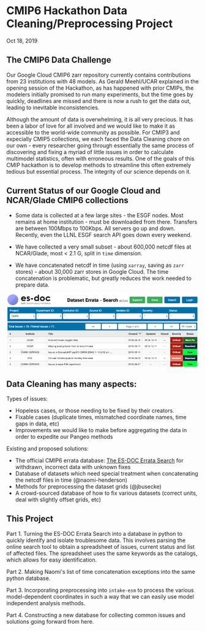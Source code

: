 # CMIP6 Hackathon Data Cleaning/Preprocessing Project  
Oct 18, 2019

## The CMIP6 Data Challenge
Our Google Cloud CMIP6 zarr repository currently contains contributions from 23 institutions with 48 models. As Gerald Meehl/UCAR explained in the opening session of the Hackathon, as has happened with prior CMIPs, the modelers initially promised to run many experiments, but the time goes by quickly, deadlines are missed and there is now a rush to get the data out, leading to inevitable inconsistencies.

Although the amount of data is overwhelming, it is all very precious.  It has been a labor of love for all involved and we would like to make it as accessible to the world-wide community as possible. For CMIP3 and expecially CMIP5 collections, we each faced the Data Cleaning chore on our own - every researcher going through essentially the same process of discovering and fixing a myriad of little issues in order to calculate multimodel statistics, often with erroneous results. One of the goals of this CMIP hackathon is to develop methods to streamline this often extremely tedious but essential process. The integrity of our science depends on it.

## Current Status of our Google Cloud and NCAR/Glade CMIP6 collections
- Some data is collected at a few large sites - the ESGF nodes.  Most remains at home institution - must be downloaded from there. Transfers are between 100Mbps to 100Kbps. All servers go up and down. Recently, even the LLNL ESGF search API goes down every weekend.

- We have collected a very small subset - about 600,000 netcdf files at NCAR/Glade, most < 2.1 G, split in `time` dimension.

- We have concatenated netcdf in time (using `xarray`, saving as `zarr` stores) - about 30,000 zarr stores in Google Cloud. The time concatenation is problematic, but greatly reduces the work needed to prepare data.

![es-doc](assets/es-doc.png)

## Data Cleaning has many aspects:

Types of issues:
- Hopeless cases, or those needing to be fixed by their creators.
- Fixable cases (duplicate times, mismatched coordinate names, time gaps in data, etc)
- Improvements we would like to make before aggregating the data in order to expedite our Pangeo methods

Existing and proposed solutions:
- The official CMIP6 errata database: [The ES-DOC Errata Search](https://errata.es-doc.org/static/index.html) for withdrawn, incorrect data with unknown fixes
- Database of datasets which need special treatment when concatenating the netcdf files in time (@naomi-henderson)
- Methods for preprocessing the dataset grids (@jbusecke)
- A crowd-sourced database of how to fix various datasets (correct units, deal with slightly offset grids, etc)

## This Project

Part 1. 
Turning the ES-DOC Errata Search into a database in python to quickly identify and isolate troublesome data.  This involves parsing the online search tool to obtain a spreadsheet of issues, current status and list of affected files. The spreadsheet uses the same keywords as the catalogs, which allows for easy identification.

Part 2. 
Making Naomi's list of time concatenation exceptions into the same python database.

Part 3.
Incorporating preprocessing into `intake-esm` to process the various model-dependent coordinates in such a way that we can easily use model independent analysis methods.

Part 4.
Constructing a new database for collecting common issues and solutions going forward from here.

